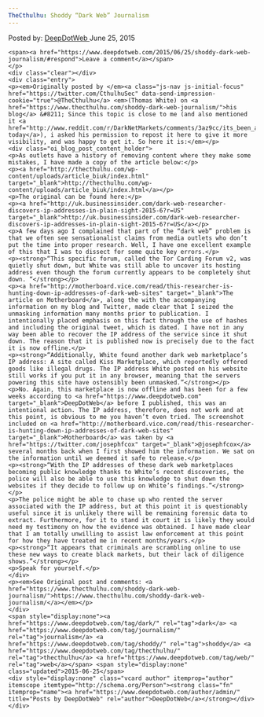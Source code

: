 ```yaml
---
TheCthulhu: Shoddy “Dark Web” Journalism
---
```

<article class="post-listing post-10917 post type-post status-publish format-standard has-post-thumbnail hentry  tag-dark tag-journalism tag-shoddy tag-thecthulhu tag-web">
    <div class="post-inner">
        <span>Posted by: <a href="https://www.deepdotweb.com/author/admin/" title="">DeepDotWeb </a></span>
    <span>June 25, 2015</span>
    
    <span><a href="https://www.deepdotweb.com/2015/06/25/shoddy-dark-web-journalism/#respond">Leave a comment</a></span>
    </p>
    <div class="clear"></div>
    <div class="entry">
    <p><em>Originally posted by </em><a class="js-nav js-initial-focus" href="https://twitter.com/CthulhuSec" data-send-impression-cookie="true">@TheCthulhu</a> <em>(Thomas White) on <a href="https://www.thecthulhu.com/shoddy-dark-web-journalism/">his blog</a> &#8211; Since this topic is close to me (and also mentioned it <a href="http://www.reddit.com/r/DarkNetMarkets/comments/3az9cc/its_been_a_while_media_is_at_it_again/">earlier today</a>), i asked his permission to repost it here to give it more visibility, and was happy to get it. So here it is:</em></p>
    <div class="oi_blog_post_content_holder">
    <p>As outlets have a history of removing content where they make some mistakes, I have made a copy of the article below:</p>
    <p><a href="http://thecthulhu.com/wp-content/uploads/article_biuk/index.html" target="_blank">http://thecthulhu.com/wp-content/uploads/article_biuk/index.html</a></p>
    <p>The original can be found here:</p>
    <p><a href="http://uk.businessinsider.com/dark-web-researcher-discovers-ip-addresses-in-plain-sight-2015-6?r=US" target="_blank">http://uk.businessinsider.com/dark-web-researcher-discovers-ip-addresses-in-plain-sight-2015-6?r=US</a></p>
    <p>A few days ago I complained that part of the “dark web” problem is that we often see sensationalist claims from media outlets who don’t put the time into proper research. Well, I have one excellent example of this that I was to dissect for some quite key errors.</p>
    <p><strong>“This specific forum, called the Tor Carding Forum v2, was quietly shut down, but White was still able to uncover its hosting address even though the forum currently appears to be completely shut down. “</strong></p>
    <p><a href="http://motherboard.vice.com/read/this-researcher-is-hunting-down-ip-addresses-of-dark-web-sites" target="_blank">The article on Motherboard</a>, along the with the accompanying information on my blog and Twitter, made clear that I seized the unmasking information many months prior to publication. I intentionally placed emphasis on this fact through the use of hashes and including the original tweet, which is dated. I have not in any way been able to recover the IP address of the service since it shut down. The reason that it is published now is precisely due to the fact it is now offline.</p>
    <p><strong>“Additionally, White found another dark web marketplace’s IP address: A site called Kiss Marketplace, which reportedly offered goods like illegal drugs. The IP address White posted on his website still works if you put it in any browser, meaning that the servers powering this site have ostensibly been unmasked.”</strong></p>
    <p>No. Again, this marketplace is now offline and has been for a few weeks according to <a href="https://www.deepdotweb.com" target="_blank">DeepDotWeb</a> before I published, this was an intentional action. The IP address, therefore, does not work and at this point, is obvious to me you haven’t even tried. The screenshot included on <a href="http://motherboard.vice.com/read/this-researcher-is-hunting-down-ip-addresses-of-dark-web-sites" target="_blank">Motherboard</a> was taken by <a href="https://twitter.com/josephfcox" target="_blank">@josephfcox</a> several months back when I first showed him the information. We sat on the information until we deemed it safe to release.</p>
    <p><strong>“With the IP addresses of these dark web marketplaces becoming public knowledge thanks to White’s recent discoveries, the police will also be able to use this knowledge to shut down the websites if they decide to follow up on White’s findings.”</strong></p>
    <p>The police might be able to chase up who rented the server associated with the IP address, but at this point it is questionably useful since it is unlikely there will be remaining forensic data to extract. Furthermore, for it to stand it court it is likely they would need my testimony on how the evidence was obtained. I have made clear that I am totally unwilling to assist law enforcement at this point for how they have treated me in recent months/years.</p>
    <p><strong>“It appears that criminals are scrambling online to use these new ways to create black markets, but their lack of diligence shows.”</strong></p>
    <p>Speak for yourself.</p>
    </div>
    <p><em>See Original post and comments: <a href="https://www.thecthulhu.com/shoddy-dark-web-journalism/">https://www.thecthulhu.com/shoddy-dark-web-journalism/</a></em></p>
    </div>
    <span style="display:none"><a href="https://www.deepdotweb.com/tag/dark/" rel="tag">dark</a> <a href="https://www.deepdotweb.com/tag/journalism/" rel="tag">journalism</a> <a href="https://www.deepdotweb.com/tag/shoddy/" rel="tag">shoddy</a> <a href="https://www.deepdotweb.com/tag/thecthulhu/" rel="tag">thecthulhu</a> <a href="https://www.deepdotweb.com/tag/web/" rel="tag">web</a></span> <span style="display:none" class="updated">2015-06-25</span>
    <div style="display:none" class="vcard author" itemprop="author" itemscope itemtype="http://schema.org/Person"><strong class="fn" itemprop="name"><a href="https://www.deepdotweb.com/author/admin/" title="Posts by DeepDotWeb" rel="author">DeepDotWeb</a></strong></div>
    </div>
</article>

